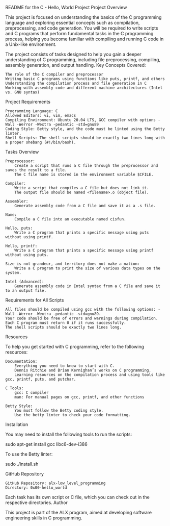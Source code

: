 README for the C - Hello, World Project
Project Overview

This project is focused on understanding the basics of the C programming language and exploring essential concepts such as compilation, preprocessing, and code generation. You will be required to write scripts and C programs that perform fundamental tasks in the C programming process, helping you become familiar with compiling and running C code in a Unix-like environment.

The project consists of tasks designed to help you gain a deeper understanding of C programming, including file preprocessing, compiling, assembly generation, and output handling.
Key Concepts Covered:

    The role of the C compiler and preprocessor
    Writing basic C programs using functions like puts, printf, and others
    Understanding the compilation process and file generation in C
    Working with assembly code and different machine architectures (Intel vs. GNU syntax)

Project Requirements

    Programming Language: C
    Allowed Editors: vi, vim, emacs
    Compiling Environment: Ubuntu 20.04 LTS, GCC compiler with options -Wall -Werror -Wextra -pedantic -std=gnu89
    Coding Style: Betty style, and the code must be linted using the Betty linter.
    Shell Scripts: The shell scripts should be exactly two lines long with a proper shebang (#!/bin/bash).

Tasks Overview

    Preprocessor:
        Create a script that runs a C file through the preprocessor and saves the result to a file.
        The C file name is stored in the environment variable $CFILE.

    Compiler:
        Write a script that compiles a C file but does not link it.
        The output file should be named <filename>.o (object file).

    Assembler:
        Generate assembly code from a C file and save it as a .s file.

    Name:
        Compile a C file into an executable named cisfun.

    Hello, puts:
        Write a C program that prints a specific message using puts without using printf.

    Hello, printf:
        Write a C program that prints a specific message using printf without using puts.

    Size is not grandeur, and territory does not make a nation:
        Write a C program to print the size of various data types on the system.

    Intel (Advanced):
        Generate assembly code in Intel syntax from a C file and save it to an output file.

Requirements for All Scripts

    All files should be compiled using gcc with the following options: -Wall -Werror -Wextra -pedantic -std=gnu89.
    Your code should be free of errors and warnings during compilation.
    Each C program must return 0 if it runs successfully.
    The shell scripts should be exactly two lines long.

Resources

To help you get started with C programming, refer to the following resources:

    Documentation:
        Everything you need to know to start with C.
        Dennis Ritchie and Brian Kernighan’s works on C programming.
        Learning resources on the compilation process and using tools like gcc, printf, puts, and putchar.

    C Tools:
        gcc: C compiler
        man: For manual pages on gcc, printf, and other functions

    Betty Style:
        You must follow the Betty coding style.
        Use the betty linter to check your code formatting.

Installation

You may need to install the following tools to run the scripts:

sudo apt-get install gcc libc6-dev-i386

To use the Betty linter:

sudo ./install.sh

GitHub Repository

    GitHub Repository: alx-low_level_programming
    Directory: 0x00-hello_world

Each task has its own script or C file, which you can check out in the respective directories.
Author

This project is part of the ALX program, aimed at developing software engineering skills in C programming.
